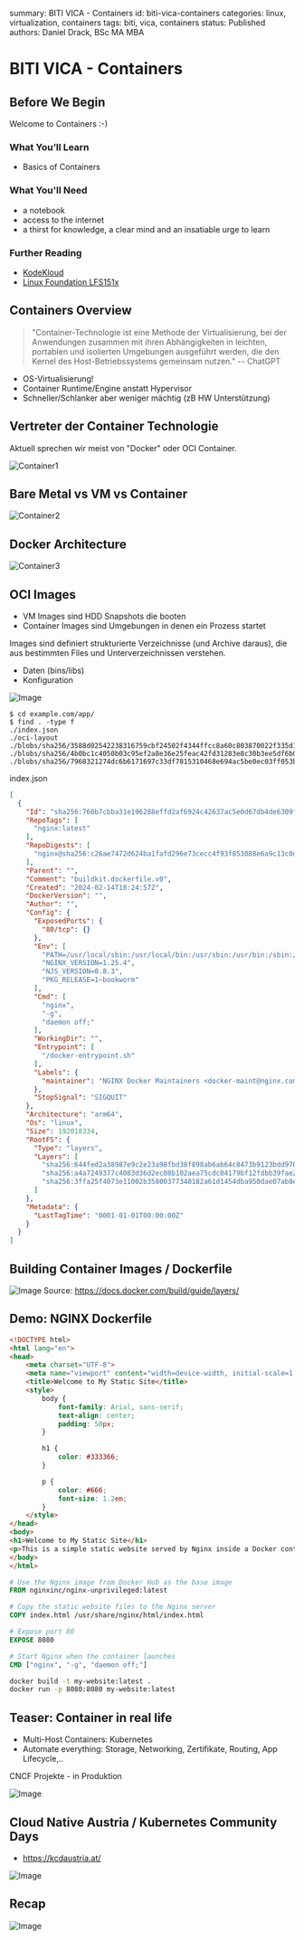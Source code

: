 summary: BITI VICA - Containers
id: biti-vica-containers
categories: linux, virtualization, containers
tags: biti, vica, containers
status: Published
authors: Daniel Drack, BSc MA MBA

# BITI VICA - Containers

<!-- ------------------------ -->

## Before We Begin

Welcome to Containers :-)

### What You’ll Learn

- Basics of Containers

### What You'll Need

- a notebook
- access to the internet
- a thirst for knowledge, a clear mind and an insatiable urge to learn

### Further Reading

- [KodeKloud](https://kodekloud.com/)
- [Linux Foundation LFS151x](https://training.linuxfoundation.org/training/introduction-to-cloud-infrastructure-technologies/)

## Containers Overview

> "Container-Technologie ist eine Methode der Virtualisierung, bei der Anwendungen zusammen mit ihren Abhängigkeiten in
> leichten, portablen und isolierten Umgebungen ausgeführt werden, die den Kernel des Host-Betriebssystems gemeinsam
> nutzen."
> -- ChatGPT

* OS-Virtualisierung!
* Container Runtime/Engine anstatt Hypervisor
* Schneller/Schlanker aber weniger mächtig (zB HW Unterstützung)

## Vertreter der Container Technologie

Aktuell sprechen wir meist von "Docker" oder OCI Container.

![Container1](../../img/os_virt_tech.png)

## Bare Metal vs VM vs Container

![Container2](../../img/container_1.png)

## Docker Architecture

![Container3](../../img/container_2.png)

## OCI Images

* VM Images sind HDD Snapshots die booten
* Container Images sind Umgebungen in denen ein Prozess startet

Images sind definiert strukturierte Verzeichnisse (und Archive daraus), die aus bestimmten Files und Unterverzeichnissen
verstehen.

* Daten (bins/libs)
* Konfiguration

![Image](../../img/image.png)

```shell
$ cd example.com/app/
$ find . -type f
./index.json
./oci-layout
./blobs/sha256/3588d02542238316759cbf24502f4344ffcc8a60c803870022f335d1390c13b4
./blobs/sha256/4b0bc1c4050b03c95ef2a8e36e25feac42fd31283e8c30b3ee5df6b043155d3c
./blobs/sha256/7968321274dc6b6171697c33df7815310468e694ac5be0ec03ff053bb135e768
```

index.json

```json
[
  {
    "Id": "sha256:760b7cbba31e196288effd2af6924c42637ac5e0d67db4de6309f24518844676",
    "RepoTags": [
      "nginx:latest"
    ],
    "RepoDigests": [
      "nginx@sha256:c26ae7472d624ba1fafd296e73cecc4f93f853088e6a9c13c0d52f6ca5865107"
    ],
    "Parent": "",
    "Comment": "buildkit.dockerfile.v0",
    "Created": "2024-02-14T18:24:57Z",
    "DockerVersion": "",
    "Author": "",
    "Config": {
      "ExposedPorts": {
        "80/tcp": {}
      },
      "Env": [
        "PATH=/usr/local/sbin:/usr/local/bin:/usr/sbin:/usr/bin:/sbin:/bin",
        "NGINX_VERSION=1.25.4",
        "NJS_VERSION=0.8.3",
        "PKG_RELEASE=1~bookworm"
      ],
      "Cmd": [
        "nginx",
        "-g",
        "daemon off;"
      ],
      "WorkingDir": "",
      "Entrypoint": [
        "/docker-entrypoint.sh"
      ],
      "Labels": {
        "maintainer": "NGINX Docker Maintainers <docker-maint@nginx.com>"
      },
      "StopSignal": "SIGQUIT"
    },
    "Architecture": "arm64",
    "Os": "linux",
    "Size": 192018334,
    "RootFS": {
      "Type": "layers",
      "Layers": [
        "sha256:644fed2a38987e9c2e23a98fbd38f898ab6ab64c8473b9123bdd970bb77c1437",
        "sha256:a4a7249377c4083d36d2ec08b102aea75cdc04179bf12fdbb39fae2f756c8b01",
        "sha256:3ffa25f4073e11002b35800377340182a61d1454dba950dae07ab8e0bd1b55b0"
      ]
    },
    "Metadata": {
      "LastTagTime": "0001-01-01T00:00:00Z"
    }
  }
]
```

## Building Container Images / Dockerfile

![Image](../../img/layers.png)
Source: https://docs.docker.com/build/guide/layers/

## Demo: NGINX Dockerfile

```html
<!DOCTYPE html>
<html lang="en">
<head>
    <meta charset="UTF-8">
    <meta name="viewport" content="width=device-width, initial-scale=1.0">
    <title>Welcome to My Static Site</title>
    <style>
        body {
            font-family: Arial, sans-serif;
            text-align: center;
            padding: 50px;
        }

        h1 {
            color: #333366;
        }

        p {
            color: #666;
            font-size: 1.2em;
        }
    </style>
</head>
<body>
<h1>Welcome to My Static Site</h1>
<p>This is a simple static website served by Nginx inside a Docker container.</p>
</body>
</html>
```

```dockerfile
# Use the Nginx image from Docker Hub as the base image
FROM nginxinc/nginx-unprivileged:latest

# Copy the static website files to the Nginx server
COPY index.html /usr/share/nginx/html/index.html

# Expose port 80
EXPOSE 8080

# Start Nginx when the container launches
CMD ["nginx", "-g", "daemon off;"]
```

```bash
docker build -t my-website:latest .
docker run -p 8080:8080 my-website:latest
```

## Teaser: Container in real life

- Multi-Host Containers: Kubernetes
- Automate everything: Storage, Networking, Zertifikate, Routing, App Lifecycle,..

CNCF Projekte - in Produktion

![Image](../../img/cncf_projects.png)

## Cloud Native Austria / Kubernetes Community Days

- https://kcdaustria.at/

![Image](../../img/kcd.png)

## Recap

![Image](../../img/recap-2.png)
